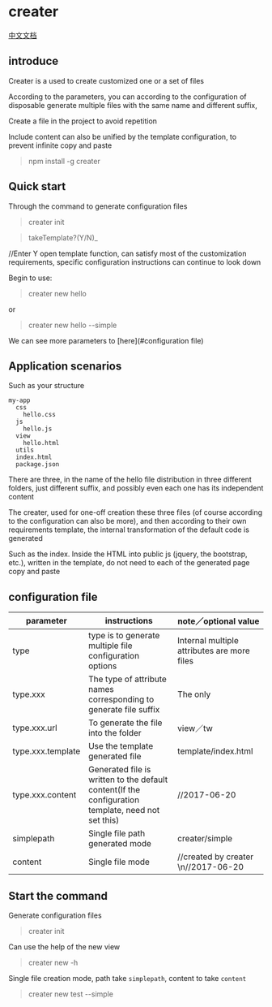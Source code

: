 # creater

[中文文档](./README.md)

## introduce

Creater is a used to create customized one or a set of files

According to the parameters, you can according to the configuration of disposable generate multiple files with the same name and different suffix,

Create a file in the project to avoid repetition

Include content can also be unified by the template configuration, to prevent infinite copy and paste

> npm install -g creater

## Quick start

Through the command to generate configuration files

> creater init

> takeTemplate?(Y/N)_ 

//Enter Y open template function, can satisfy most of the customization requirements, specific configuration instructions can continue to look down

Begin to use:

> creater new hello

or

> creater new hello --simple

We can see more parameters to [here](#configuration file)

## Application scenarios

Such as your structure

	my-app
	  css
	    hello.css
	  js
	    hello.js
	  view
	    hello.html
	  utils
	  index.html
	  package.json

There are three, in the name of the hello file distribution in three different folders, just different suffix, and possibly even each one has its independent content

The creater, used for one-off creation these three files (of course according to the configuration can also be more), and then according to their own requirements template, the internal transformation of the default code is generated

Such as the index. Inside the HTML into public js (jquery, the bootstrap, etc.), written in the template, do not need to each of the generated page copy and paste

## configuration file

|    parameter     |     instructions     | note／optional value | 
|------------|-------------|-------------|
| type | type is to generate multiple file configuration options|Internal multiple attributes are more files|
|type.xxx|The type of attribute names corresponding to generate file suffix|The only|
|type.xxx.url|To generate the file into the folder|view／tw|
|type.xxx.template|Use the template generated file|template/index.html|
|type.xxx.content|Generated file is written to the default content(If the configuration template, need not set this)|//2017-06-20|
|simplepath|Single file path generated mode|creater/simple|
|content|Single file mode|//created by creater \n//2017-06-20|

## Start the command

Generate configuration files
> creater init

Can use the help of the new view
> creater new -h

Single file creation mode, path take ` simplepath `, content to take ` content `

> creater new test --simple